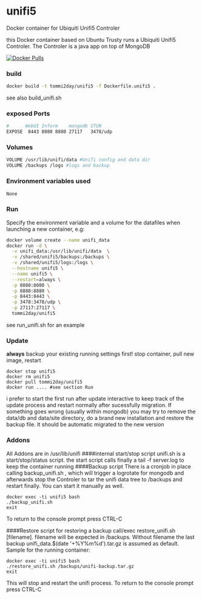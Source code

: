 # unifi5
Docker container for Ubiquiti Unifi5 Controler

this Docker container based on Ubuntu Trusty runs a Ubiquiti Unifi5 Controler. The Controler is a java app on top of MongoDB

[![Docker Pulls](https://img.shields.io/docker/pulls/tommi2day/unifi5.svg)](https://hub.docker.com/r/tommi2day/unifi5/)

### build
```sh
docker build -t tommi2day/unifi5 -f Dockerfile.unifi5 .
```
see also build_unifi.sh
### exposed Ports
```sh
#      WebUI Inform    mongodb STUN  
EXPOSE  8443 8080 8880 27117   3478/udp
```
### Volumes
```sh
VOLUME /usr/lib/unifi/data #Unifi config and data dir
VOLUME /backups /logs #logs and backup
```

### Environment variables used
```sh
None
```

### Run
Specify the  environment variable and a volume
for the datafiles when launching a new container, e.g:

```sh
docker volume create --name unifi_data
docker run -d \
  -v unifi_data:/usr/lib/unifi/data  \
  -v /shared/unifi5/backups:/backups \
  -v /shared/unifi5/logs:/logs \
  --hostname unifi5 \
  --name unifi5 \
  --restart=always \
  -p 8080:8080 \
  -p 8880:8880 \
  -p 8443:8443 \
  -p 3478:3478/udp \
  -p 27117:27117 \
  tommi2day/unifi5
```
see run_unifi.sh for an example

### Update
**always** backup your existing running settings first!
stop container, pull new image, restart  
```
docker stop unifi5
docker rm unifi5
docker pull tommi2day/unifi5
docker run .... #see section Run
```
i prefer to start the first run after update interactive to keep track of the update process and restart normally after sucessfully migration. If something goes wrong (usually within mongodb) you may try to remove the data/db and data/site directory, do a brand new installation and restore the backup file. It should be automatic migrated to the new version
### Addons
All Addons are in /usr/lib/unifi
####internal start/stop script
unifi.sh is a start/stop/status script. the start script calls finally a tail -f server.log to keep the container running
####Backup script
There is a cronjob in place calling backup_unifi.sh , which will trigger a logrotate for mongodb and afterwards
stop the Controler to tar the unifi data tree to /backups and restart finally.
You can start it manually as well.
```
docker exec -ti unifi5 bash
./backup_unifi.sh
exit
```
To return to the console prompt press CTRL-C

####Restore script
for restoring a backup call/exec restore_unifi.sh [filename]. filename will be expected in /backups. Without filename the last backup
unifi_data.$(date '+%Y%m%d').tar.gz is assumed as default.
Sample for the running container:
```
docker exec -ti unifi5 bash
./restore_unifi.sh /backups/unifi-backup.tar.gz
exit
```
This will stop and restart the unifi process. To return to the console prompt press CTRL-C
